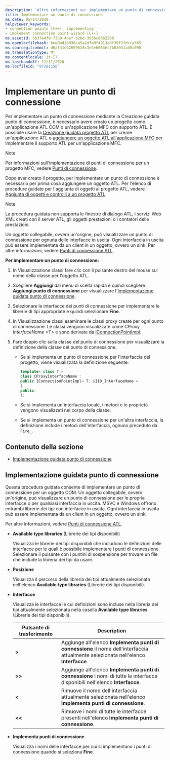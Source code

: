 ```yaml
---
description: 'Altre informazioni su: implementare un punto di connessione'
title: Implementare un punto di connessione
ms.date: 05/14/2019
helpviewer_keywords:
- connection points [C++], implementing
- implement connection point wizard [C++]
ms.assetid: 5b37e4f9-73c9-4bef-b26d-365bc0662260
ms.openlocfilehash: bee04d28036ca5a2dfb0f4913adf39f1fdcca565
ms.sourcegitcommit: d6af41e42699628c3e2e6063ec7b03931a49a098
ms.translationtype: MT
ms.contentlocale: it-IT
ms.lasthandoff: 12/11/2020
ms.locfileid: "97281158"
---
```

# <a name="implement-a-connection-point"></a>Implementare un punto di connessione

Per implementare un punto di connessione mediante la Creazione guidata punto di connessione, è necessario avere creato un progetto come un'applicazione ATL COM o un'applicazione MFC con supporto ATL. È possibile usare la [Creazione guidata progetto ATL](../atl/reference/atl-project-wizard.md) per creare un'applicazione ATL o [aggiungere un oggetto ATL all'applicazione MFC](../mfc/reference/adding-atl-support-to-your-mfc-project.md) per implementare il supporto ATL per un'applicazione MFC.

> [!NOTE]
> Per informazioni sull'implementazione di punti di connessione per un progetto MFC, vedere [Punti di connessione](../mfc/connection-points.md).

Dopo aver creato il progetto, per implementare un punto di connessione è necessario per prima cosa aggiungere un oggetto ATL. Per l'elenco di procedure guidate per l'aggiunta di oggetti al progetto ATL, vedere [Aggiunta di oggetti e controlli a un progetto ATL](../atl/reference/adding-objects-and-controls-to-an-atl-project.md).

> [!NOTE]
> La procedura guidata non supporta le finestre di dialogo ATL, i servizi Web XML creati con il server ATL, gli oggetti prestazioni o i contatori delle prestazioni.

Un oggetto collegabile, ovvero un'origine, può visualizzare un punto di connessione per ognuna delle interfacce in uscita. Ogni interfaccia in uscita può essere implementata da un client in un oggetto, ovvero un sink. Per altre informazioni, vedere [Punti di connessione ATL](../atl/atl-connection-points.md).

**Per implementare un punto di connessione:**

1. In Visualizzazione classi fare clic con il pulsante destro del mouse sul nome della classe per l'oggetto ATL.

1. Scegliere **Aggiungi** dal menu di scelta rapida e quindi scegliere **Aggiungi punto di connessione** per visualizzare l'[Implementazione guidata punto di connessione](#implement-connection-point-wizard).

1. Selezionare le interfacce dei punti di connessione per implementare le librerie di tipi appropriate e quindi selezionare **Fine**.

1. In Visualizzazione classi esaminare le classi proxy create per ogni punto di connessione. Le classi vengono visualizzate come CProxy *InterfaceName* \<T> e sono derivate da [IConnectionPointImpl](../atl/reference/iconnectionpointimpl-class.md).

1. Fare doppio clic sulla classe del punto di connessione per visualizzare la definizione della classe del punto di connessione.

   - Se si implementa un punto di connessione per l'interfaccia del progetto, viene visualizzata la definizione seguente:

     ```cpp
     template< class T >
     class CProxyInterfaceName :
     public IConnectionPointImpl< T, &IID_InterfaceName >
     {
     public:
     };
     ```

   - Se si implementa un'interfaccia locale, i metodi e le proprietà vengono visualizzati nel corpo della classe.

   - Se si implementa un punto di connessione per un'altra interfaccia, la definizione include i metodi dell'interfaccia, ognuno preceduto da `Fire_`.

## <a name="in-this-section"></a>Contenuto della sezione

- [Implementazione guidata punto di connessione](#implement-connection-point-wizard)

## <a name="implement-connection-point-wizard"></a>Implementazione guidata punto di connessione

Questa procedura guidata consente di implementare un punto di connessione per un oggetto COM. Un oggetto collegabile, ovvero un'origine, può visualizzare un punto di connessione per le proprie interfacce o per qualsiasi interfaccia in uscita. MSVC e Windows offrono entrambi librerie dei tipi con interfacce in uscita. Ogni interfaccia in uscita può essere implementata da un client in un oggetto, ovvero un sink.

Per altre informazioni, vedere [Punti di connessione ATL](../atl/atl-connection-points.md).

- **Available type libraries** (Librerie dei tipi disponibili)

  Visualizza le librerie dei tipi disponibili che includono le definizioni delle interfacce per le quali è possibile implementare i punti di connessione. Selezionare il pulsante con i puntini di sospensione per trovare un file che include la libreria dei tipi da usare.

- **Posizione**

  Visualizza il percorso della libreria dei tipi attualmente selezionata nell'elenco **Available type libraries** (Librerie dei tipi disponibili).

- **Interfacce**

  Visualizza le interfacce le cui definizioni sono incluse nella libreria dei tipi attualmente selezionata nella casella **Available type libraries** (Librerie dei tipi disponibili).

  |Pulsante di trasferimento|Description|
  |---------------------|-----------------|
  |**>**|Aggiunge all'elenco **Implementa punti di connessione** il nome dell'interfaccia attualmente selezionata nell'elenco **Interfacce**.|
  |**>>**|Aggiunge all'elenco **Implementa punti di connessione** i nomi di tutte le interfacce disponibili nell'elenco **Interfacce**.|
  |**\<**|Rimuove il nome dell'interfaccia attualmente selezionata nell'elenco **Implementa punti di connessione**.|
  |**\<\<**|Rimuove i nomi di tutte le interfacce presenti nell'elenco **Implementa punti di connessione**.|

- **Implementa punti di connessione**

  Visualizza i nomi delle interfacce per cui si implementano i punti di connessione quando si seleziona **Fine**.
